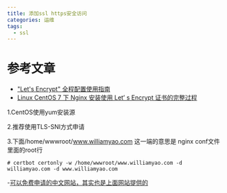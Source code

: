 ```yaml
---
title: 添加ssl https安全访问
categories: 运维
tags:
  - ssl
---
```

# 参考文章

- ["Let's Encrypt" 全程配置使用指南](https://www.williamyao.com/index.php/archives/1438/)
- [Linux CentOS 7 下 Nginx 安装使用 Let’ s Encrypt 证书的完整过程](http://blog.csdn.net/andylau00j/article/details/54604415)

1.CentOS使用yum安装源

2.推荐使用TLS-SNI方式申请

3.下面/home/wwwroot/www.williamyao.com 这一端的意思是 nginx conf文件里面的root行
~~~
# certbot certonly -w /home/wwwroot/www.williamyao.com -d williamyao.com -d www.williamyao.com
~~~

-[可以免费申请的中文网站，其实也是上面网站提供的](https://freessl.org/)